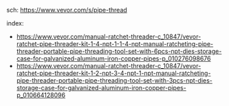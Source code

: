 sch: https://www.vevor.com/s/pipe-thread

index:
- https://www.vevor.com/manual-ratchet-threader-c_10847/vevor-ratchet-pipe-threader-kit-1-4-npt-1-1-4-npt-manual-ratcheting-pipe-threader-portable-pipe-threading-tool-set-with-6pcs-npt-dies-storage-case-for-galvanized-aluminum-iron-copper-pipes-p_010276098676
- https://www.vevor.com/manual-ratchet-threader-c_10847/vevor-ratchet-pipe-threader-kit-1-2-npt-3-4-npt-1-npt-manual-ratcheting-pipe-threader-portable-pipe-threading-tool-set-with-3pcs-npt-dies-storage-case-for-galvanized-aluminum-iron-copper-pipes-p_010664128096
